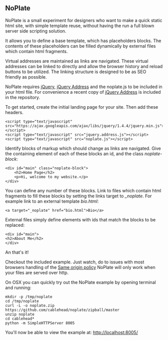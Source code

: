 NoPlate
-------

NoPlate is a small experiment for designers who want to make a quick static
html site, with simple template reuse, without having the run a full blown
server side scripting solution.

It allows you to define a base template, which has placeholders blocks.  The
contents of these placeholders can be filled dynamically by external files
which contain html fragments.

Virtual addresses are maintained as links are navigated. These virtual
addresses can be linked to directly and allow the browser history and reload
buttons to be utilized.  The linking structure is designed to be as SEO
friendly as possible.

NoPlate requires [jQuery](http://jquery.com/), [jQuery
Address](https://github.com/asual/jquery-address) and the noplate.js to be
included in your html file.  For convenience a recent copy of [jQuery
Address](https://github.com/asual/jquery-address) is included in the
repository.

To get started, create the initial landing page for your site.  Then add these headers.

    <script type="text/javascript" src="https://ajax.googleapis.com/ajax/libs/jquery/1.4.4/jquery.min.js"></script>
    <script type="text/javascript" src="jquery.address.js"></script>
    <script type="text/javascript" src="noplate.js"></script>

Identify blocks of markup which should change as links are navigated.  Give the
containing element of each of these blocks an id, and the class
*noplate-block*:

    <div id="main" class="noplate-block">
        <h2>Home Page</h2>
        <p>Hi, welcome to my website.</p>
    </div>

You can define any number of these blocks.  Link to files which contain html
fragments to fill these blocks by setting the links target to *_noplate*.  For
example link to an external template *bio.html*:

    <a target="_noplate" href="bio.html">Bio</a>

External files simply define elements with ids that match the blocks to be replaced:

    <div id="main">
    <h2>About Me</h2>
    </div>

An that's it!

Checkout the included example.  Just watch, do to issues with
most browsers handling of the [Same origin
policy](http://en.wikipedia.org/wiki/Same_origin_policy) NoPlate will only work
when your files are served over http.

On OSX you can quickly try out the NoPlate example by opening terminal and running:

    mkdir -p /tmp/noplate
    cd /tmp/noplate
    curl -L -o noplate.zip https://github.com/cablehead/noplate/zipball/master
    unzip noplate
    cd cablehead*
    python -m SimpleHTTPServer 8005

You'll now be able to view the example at: [http://localhost:8005/](http://localhost:8005/)
